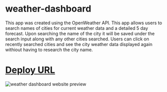 # weather-dashboard
This app was created using the OpenWeather API. This app allows users to search names of cities for current weather data and a detailed 5 day forecast. Upon searching the name of the city it will be saved under the search input along with any other cities searched. Users can click on recently searched cities and see the city weather data displayed again withiout having to research the city name. 
# [Deploy URL](https://meganann201.github.io/weather-dashboard/)
![weather dashboard website preview](https://i.imgur.com/idNVSNp.png)
